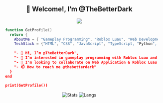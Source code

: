 <h2 align="center">👋 Welcome!, I’m @TheBetterDark</h2>
<p>
  <p align="center">
    <img src="https://skillicons.dev/icons?i=html,css,lua,js,ts,py,mysql,mongodb"/>
  </p>
</p>

```lua
  function GetProfile()
    return {
      AboutMe = { "Gameplay Programming", "Roblox Luau", "Web Development" },
      TechStack = {"HTML", "CSS", "JavaScript", "TypeScript, "Python", "Lua", "MySQL", "MongoDB"},
      
      "- 👋 Hi, I’m @TheBetterDark",
      "- 👀 I’m interested in gameplay programming with Roblox Luau and web development",
      "- 💞️ I'm looking to collaborate on Web Application & Roblox Luau projects",
      "- 📫 How to reach me @thebetterdark"
    }
  end
   
  print(GetProfile())
```
<div align="center">
  <img valign="top" alt="Stats" src="https://github-readme-stats.vercel.app/api?username=TheBetterDark&count_private=true&theme=transparent&hide_border=true" style="padding-riight:20px" />
  <img alt="Langs" src="https://github-readme-stats.vercel.app/api/top-langs/?username=TheBetterDark&theme=transparent&hide_border=true" />
</div>
